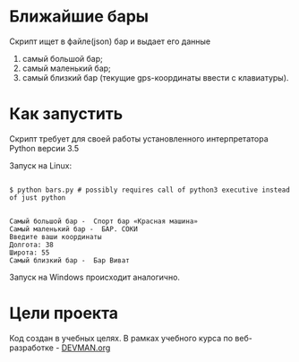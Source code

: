 # Ближайшие бары
Скрипт ищет в файле(json) бар и выдает его данные
1. самый большой бар;
2. самый маленький бар;
3. самый близкий бар (текущие gps-координаты ввести с клавиатуры).

# Как запустить

Скрипт требует для своей работы установленного интерпретатора Python версии 3.5

Запуск на Linux:

```#!bash

$ python bars.py # possibly requires call of python3 executive instead of just python


Самый большой бар -  Спорт бар «Красная машина»
Самый маленький бар -  БАР. СОКИ
Введите ваши координаты
Долгота: 38
Широта: 55
Самый близкий бар -  Бар Виват

```

Запуск на Windows происходит аналогично.

# Цели проекта

Код создан в учебных целях. В рамках учебного курса по веб-разработке - [DEVMAN.org](https://devman.org)
